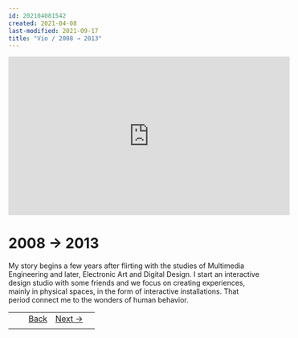 ```yaml
---
id: 202104081542
created: 2021-04-08
last-modified: 2021-09-17
title: "Vio / 2008 → 2013"
---
```

<iframe width="560" height="315" src="https://www.youtube.com/embed/S13tjz6TKek" title="YouTube video player" frameborder="0" allow="accelerometer; autoplay; clipboard-write; encrypted-media; gyroscope; picture-in-picture" allowfullscreen></iframe>

# 2008 → 2013

My story begins a few years after flirting with the studies of Multimedia Engineering and later, Electronic Art and Digital Design. I start an interactive design studio with some friends and we focus on creating experiences, mainly in physical spaces, in the form of interactive installations. That period connect me to the wonders of human behavior.

|  |  |  |  |  |
| :---: | :---: | :---: | :---: | :---: |
|  |  | [Back]([[202104071256]]) | [Next →]([[202104081543]]) |  |
|  |  |  |  |  |